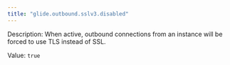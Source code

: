 ```yaml
---
title: "glide.outbound.sslv3.disabled"
---
```


Description: When active, outbound connections from an instance will be forced to use TLS instead of SSL.

Value: `true`